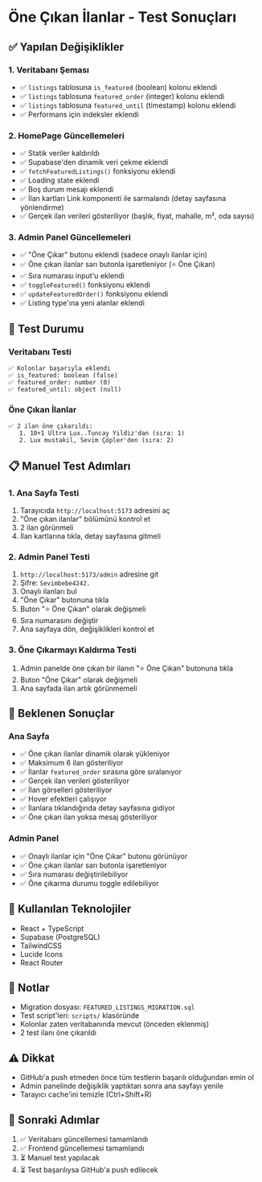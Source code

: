 # Öne Çıkan İlanlar - Test Sonuçları

## ✅ Yapılan Değişiklikler

### 1. Veritabanı Şeması
- ✅ `listings` tablosuna `is_featured` (boolean) kolonu eklendi
- ✅ `listings` tablosuna `featured_order` (integer) kolonu eklendi  
- ✅ `listings` tablosuna `featured_until` (timestamp) kolonu eklendi
- ✅ Performans için indeksler eklendi

### 2. HomePage Güncellemeleri
- ✅ Statik veriler kaldırıldı
- ✅ Supabase'den dinamik veri çekme eklendi
- ✅ `fetchFeaturedListings()` fonksiyonu eklendi
- ✅ Loading state eklendi
- ✅ Boş durum mesajı eklendi
- ✅ İlan kartları Link komponenti ile sarmalandı (detay sayfasına yönlendirme)
- ✅ Gerçek ilan verileri gösteriliyor (başlık, fiyat, mahalle, m², oda sayısı)

### 3. Admin Panel Güncellemeleri
- ✅ "Öne Çıkar" butonu eklendi (sadece onaylı ilanlar için)
- ✅ Öne çıkan ilanlar sarı butonla işaretleniyor (⭐ Öne Çıkan)
- ✅ Sıra numarası input'u eklendi
- ✅ `toggleFeatured()` fonksiyonu eklendi
- ✅ `updateFeaturedOrder()` fonksiyonu eklendi
- ✅ Listing type'ına yeni alanlar eklendi

## 🧪 Test Durumu

### Veritabanı Testi
```
✅ Kolonlar başarıyla eklendi
✅ is_featured: boolean (false)
✅ featured_order: number (0)
✅ featured_until: object (null)
```

### Öne Çıkan İlanlar
```
✅ 2 ilan öne çıkarıldı:
   1. 10+1 Ultra Lux..Tuncay Yildiz'dan (sıra: 1)
   2. Lux mustakil, Sevim Çöpler'den (sıra: 2)
```

## 📋 Manuel Test Adımları

### 1. Ana Sayfa Testi
1. Tarayıcıda `http://localhost:5173` adresini aç
2. "Öne çıkan ilanlar" bölümünü kontrol et
3. 2 ilan görünmeli
4. İlan kartlarına tıkla, detay sayfasına gitmeli

### 2. Admin Panel Testi
1. `http://localhost:5173/admin` adresine git
2. Şifre: `Sevimbebe4242.`
3. Onaylı ilanları bul
4. "Öne Çıkar" butonuna tıkla
5. Buton "⭐ Öne Çıkan" olarak değişmeli
6. Sıra numarasını değiştir
7. Ana sayfaya dön, değişiklikleri kontrol et

### 3. Öne Çıkarmayı Kaldırma Testi
1. Admin panelde öne çıkan bir ilanın "⭐ Öne Çıkan" butonuna tıkla
2. Buton "Öne Çıkar" olarak değişmeli
3. Ana sayfada ilan artık görünmemeli

## 🎯 Beklenen Sonuçlar

### Ana Sayfa
- ✅ Öne çıkan ilanlar dinamik olarak yükleniyor
- ✅ Maksimum 6 ilan gösteriliyor
- ✅ İlanlar `featured_order` sırasına göre sıralanıyor
- ✅ Gerçek ilan verileri gösteriliyor
- ✅ İlan görselleri gösteriliyor
- ✅ Hover efektleri çalışıyor
- ✅ İlanlara tıklandığında detay sayfasına gidiyor
- ✅ Öne çıkan ilan yoksa mesaj gösteriliyor

### Admin Panel
- ✅ Onaylı ilanlar için "Öne Çıkar" butonu görünüyor
- ✅ Öne çıkan ilanlar sarı butonla işaretleniyor
- ✅ Sıra numarası değiştirilebiliyor
- ✅ Öne çıkarma durumu toggle edilebiliyor

## 🔧 Kullanılan Teknolojiler

- React + TypeScript
- Supabase (PostgreSQL)
- TailwindCSS
- Lucide Icons
- React Router

## 📝 Notlar

- Migration dosyası: `FEATURED_LISTINGS_MIGRATION.sql`
- Test script'leri: `scripts/` klasöründe
- Kolonlar zaten veritabanında mevcut (önceden eklenmiş)
- 2 test ilanı öne çıkarıldı

## ⚠️ Dikkat

- GitHub'a push etmeden önce tüm testlerin başarılı olduğundan emin ol
- Admin panelinde değişiklik yaptıktan sonra ana sayfayı yenile
- Tarayıcı cache'ini temizle (Ctrl+Shift+R)

## 🚀 Sonraki Adımlar

1. ✅ Veritabanı güncellemesi tamamlandı
2. ✅ Frontend güncellemesi tamamlandı
3. ⏳ Manuel test yapılacak
4. ⏳ Test başarılıysa GitHub'a push edilecek

